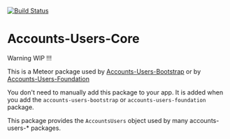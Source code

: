 [![Build Status](https://travis-ci.org/splendido/accounts-users-core.svg?branch=master)](https://travis-ci.org/splendido/accounts-users-core)

Accounts-Users-Core
===================

Warning WIP !!!


This is a Meteor package used by
[Accounts-Users-Bootstrap](https://github.com/splendido/accounts-users-bootstrap) or by 
[Accounts-Users-Foundation](https://github.com/splendido/accounts-users-foundation)

You don't need to manually add this package to your app. It is added when you
add the `accounts-users-bootstrap` or `accounts-users-foundation` package.

This package provides the `AccountsUsers` object used by many
accounts-users-* packages.
